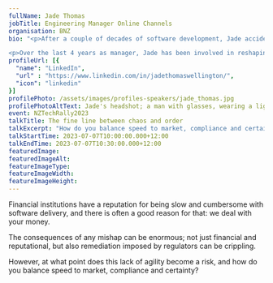 ```yaml
---
fullName: Jade Thomas
jobTitle: Engineering Manager Online Channels
organisation: BNZ
bio: "<p>After a couple of decades of software development, Jade accidentally found himself in an engineering leadership role. Initially not keen on the engineering manager title, as he never saw himself as a manager, but enticed by the hope of having some influence in building a better environment for engineers to flourish. Jade fights to keep the management part of the role to a minimum while trying to stay relevant and valuable to engineers.</p>

<p>Over the last 4 years as manager, Jade has been involved in reshaping BNZ online banking ways of working — standardising and industrialising their software patterns, increasing their scalability and reliability — all while the organisation reshapes their technology business unit.</p>"
profileUrl: [{
  "name": "LinkedIn",
  "url" : "https://www.linkedin.com/in/jadethomaswellington/",
  "icon": "linkedin"
}]
profilePhoto: /assets/images/profiles-speakers/jade_thomas.jpg
profilePhotoAltText: Jade's headshot; a man with glasses, wearing a light blue pattern shirt and a dark blue woollen jacket.
event: NZTechRally2023
talkTitle: The fine line between chaos and order
talkExcerpt: "How do you balance speed to market, compliance and certainty in a financial institution?"
talkStartTime: 2023-07-07T10:00:00.000+12:00
talkEndTime: 2023-07-07T10:30:00.000+12:00
featuredImage:
featuredImageAlt:
featureImageType:
featureImageWidth:
featureImageHeight:
---
```


<p>
  Financial institutions have a reputation for being slow and cumbersome with software delivery, and there is often a good reason for that: we deal with your money.
</p>

<p>
  The consequences of any mishap can be enormous; not just financial and reputational, but also remediation imposed by regulators can be crippling.
</p>

<p>
  However, at what point does this lack of agility become a risk, and how do you balance speed to market, compliance and certainty?
</p>
